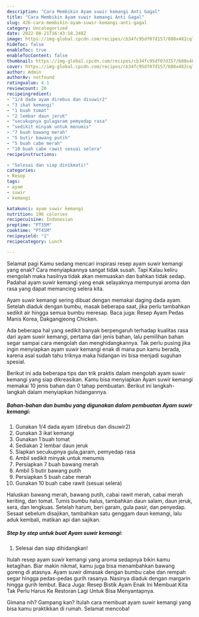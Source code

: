 ```yaml
---
description: "Cara Membikin Ayam suwir kemangi Anti Gagal"
title: "Cara Membikin Ayam suwir kemangi Anti Gagal"
slug: 426-cara-membikin-ayam-suwir-kemangi-anti-gagal
category: Uncategorized
date: 2022-08-21T16:43:18.248Z
image: https://img-global.cpcdn.com/recipes/cb34fc95df07d157/680x482cq70/ayam-suwir-kemangi-foto-resep-utama.jpg
hideToc: false
enableToc: true
enableTocContent: false
thumbnail: https://img-global.cpcdn.com/recipes/cb34fc95df07d157/680x482cq70/ayam-suwir-kemangi-foto-resep-utama.jpg
cover: https://img-global.cpcdn.com/recipes/cb34fc95df07d157/680x482cq70/ayam-suwir-kemangi-foto-resep-utama.jpg
author: Admin
authorAv: notfound
ratingvalue: 4.1
reviewcount: 20
recipeingredient:
- "1/4 dada ayam direbus dan disuwir2"
- "3 ikat kemangi"
- "1 buah tomat"
- "2 lembar daun jeruk"
- "secukupnya gulagaram pemyedap rasa"
- "sedikit minyak untuk menumis"
- "7 buah bawang merah"
- "5 butir bawang putih"
- "5 buah cabe merah"
- "10 buah cabe rawit sesuai selera"
recipeinstructions:

- "Selesai dan siap dinikmati!"
categories:
- Resep
tags:
- ayam
- suwir
- kemangi

katakunci: ayam suwir kemangi 
nutrition: 196 calories
recipecuisine: Indonesian
preptime: "PT35M"
cooktime: "PT45M"
recipeyield: "1"
recipecategory: Lunch

---
```



Selamat pagi Kamu sedang mencari inspirasi resep ayam suwir kemangi yang enak? Cara menyiapkannya sangat tidak susah. Tapi Kalau keliru mengolah maka hasilnya tidak akan memuaskan dan bahkan tidak sedap. Padahal ayam suwir kemangi yang enak selayaknya mempunyai aroma dan rasa yang dapat memancing selera kita.


Ayam suwir kemangi sering dibuat dengan memakai daging dada ayam. Setelah diaduk dengan bumbu, masak beberapa saat, jika perlu tambahkan sedikit air hingga semua bumbu meresap. Baca juga: Resep Ayam Pedas Manis Korea, Dakgangjeong Chicken.

Ada beberapa hal yang sedikit banyak berpengaruh terhadap kualitas rasa dari ayam suwir kemangi, pertama dari jenis bahan, lalu pemilihan bahan segar sampai cara mengolah dan menghidangkannya. Tak perlu pusing jika ingin menyiapkan ayam suwir kemangi enak di mana pun kamu berada, karena asal sudah tahu triknya maka hidangan ini bisa menjadi suguhan spesial.


Berikut ini ada beberapa tips dan trik praktis dalam mengolah ayam suwir kemangi yang siap dikreasikan. Kamu bisa menyiapkan Ayam suwir kemangi memakai 10 jenis bahan dan 0 tahap pembuatan. Berikut ini langkah-langkah dalam menyiapkan hidangannya.

<!--inarticleads1-->

##### Bahan-bahan dan bumbu yang digunakan dalam pembuatan Ayam suwir kemangi:

1. Gunakan 1/4 dada ayam (direbus dan disuwir2)
1. Gunakan 3 ikat kemangi
1. Gunakan 1 buah tomat
1. Sediakan 2 lembar daun jeruk
1. Siapkan secukupnya gula,garam, pemyedap rasa
1. Ambil sedikit minyak untuk menumis
1. Persiapkan 7 buah bawang merah
1. Ambil 5 butir bawang putih
1. Persiapkan 5 buah cabe merah
1. Gunakan 10 buah cabe rawit (sesuai selera)


Haluskan bawang merah, bawang putih, cabai rawit merah, cabai merah keriting, dan tomat. Tumis bumbu halus, tambahkan daun salam, daun jeruk, sera, dan lengkuas. Setelah harum, beri garam, gula pasir, dan penyedap. Sesaat sebelum disajikan, tambahkan satu genggam daun kemangi, lalu aduk kembali, matikan api dan sajikan. 

<!--inarticleads2-->

##### Step by step untuk buat Ayam suwir kemangi:


1. Selesai dan siap dihidangkan!

Itulah resep ayam suwir kemangi yang aroma sedapnya bikin kamu ketagihan. Biar makin nikmat, kamu juga bisa menambahkan bawang goreng di atasnya. Ayam suwir dimasak dengan bumbu cabe dan rempah segar hingga pedas-pedas gurih rasanya. Nasinya diaduk dengan margarin hingga gurih lembut. Baca Juga: Resep Bistik Ayam Enak Ini Membuat Kita Tak Perlu Harus Ke Restoran Lagi Untuk Bisa Menyantapnya. 

Gimana nih? Gampang kan? Itulah cara membuat ayam suwir kemangi yang bisa kamu praktikkan di rumah. Selamat mencoba!
